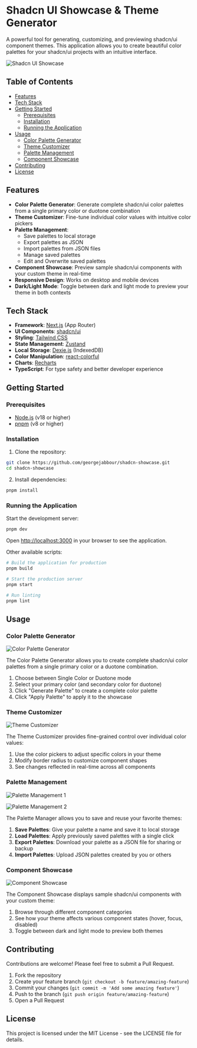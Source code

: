# Shadcn UI Showcase & Theme Generator

A powerful tool for generating, customizing, and previewing shadcn/ui component themes. This application allows you to create beautiful color palettes for your shadcn/ui projects with an intuitive interface.

![Shadcn UI Showcase](https://github.com/user-attachments/assets/89a5df44-c631-4d0c-b978-731ea81a0c07)


## Table of Contents

- [Features](#features)
- [Tech Stack](#tech-stack)
- [Getting Started](#getting-started)
  - [Prerequisites](#prerequisites)
  - [Installation](#installation)
  - [Running the Application](#running-the-application)
- [Usage](#usage)
  - [Color Palette Generator](#color-palette-generator)
  - [Theme Customizer](#theme-customizer)
  - [Palette Management](#palette-management)
  - [Component Showcase](#component-showcase)
- [Contributing](#contributing)
- [License](#license)

## Features

- **Color Palette Generator**: Generate complete shadcn/ui color palettes from a single primary color or duotone combination
- **Theme Customizer**: Fine-tune individual color values with intuitive color pickers
- **Palette Management**:
  - Save palettes to local storage
  - Export palettes as JSON
  - Import palettes from JSON files
  - Manage saved palettes
  - Edit and Overwrite saved palettes
- **Component Showcase**: Preview sample shadcn/ui components with your custom theme in real-time
- **Responsive Design**: Works on desktop and mobile devices
- **Dark/Light Mode**: Toggle between dark and light mode to preview your theme in both contexts

## Tech Stack

- **Framework**: [Next.js](https://nextjs.org/) (App Router)
- **UI Components**: [shadcn/ui](https://ui.shadcn.com/)
- **Styling**: [Tailwind CSS](https://tailwindcss.com/)
- **State Management**: [Zustand](https://github.com/pmndrs/zustand)
- **Local Storage**: [Dexie.js](https://dexie.org/) (IndexedDB)
- **Color Manipulation**: [react-colorful](https://github.com/omgovich/react-colorful)
- **Charts**: [Recharts](https://recharts.org/)
- **TypeScript**: For type safety and better developer experience

## Getting Started

### Prerequisites

- [Node.js](https://nodejs.org/) (v18 or higher)
- [pnpm](https://pnpm.io/) (v8 or higher)

### Installation

1. Clone the repository:

```bash
git clone https://github.com/georgejabbour/shadcn-showcase.git
cd shadcn-showcase
```

2. Install dependencies:

```bash
pnpm install
```

### Running the Application

Start the development server:

```bash
pnpm dev
```

Open [http://localhost:3000](http://localhost:3000) in your browser to see the application.

Other available scripts:

```bash
# Build the application for production
pnpm build

# Start the production server
pnpm start

# Run linting
pnpm lint
```

## Usage

### Color Palette Generator

![Color Palette Generator](https://github.com/user-attachments/assets/c9c3df52-7b11-4978-8636-7f902df36043)

The Color Palette Generator allows you to create complete shadcn/ui color palettes from a single primary color or a duotone combination.

1. Choose between Single Color or Duotone mode
2. Select your primary color (and secondary color for duotone)
3. Click "Generate Palette" to create a complete color palette
4. Click "Apply Palette" to apply it to the showcase

### Theme Customizer

![Theme Customizer](https://github.com/user-attachments/assets/7e7074bf-c2d1-4aa5-ac9d-2b91bab9cefe)

The Theme Customizer provides fine-grained control over individual color values:

1. Use the color pickers to adjust specific colors in your theme
2. Modify border radius to customize component shapes
3. See changes reflected in real-time across all components

### Palette Management

![Palette Management 1](https://github.com/user-attachments/assets/7ab943c3-a197-4977-ad82-fa7515eff0d0)

![Palette Management 2](https://github.com/user-attachments/assets/2092929e-d889-49d6-b8c2-dd53178321c1)


The Palette Manager allows you to save and reuse your favorite themes:

1. **Save Palettes**: Give your palette a name and save it to local storage
2. **Load Palettes**: Apply previously saved palettes with a single click
3. **Export Palettes**: Download your palette as a JSON file for sharing or backup
4. **Import Palettes**: Upload JSON palettes created by you or others

### Component Showcase

![Component Showcase](https://github.com/user-attachments/assets/c53c9228-9a3c-49b2-a4f0-4b3eb01c6d4a)

The Component Showcase displays sample shadcn/ui components with your custom theme:

1. Browse through different component categories
2. See how your theme affects various component states (hover, focus, disabled)
3. Toggle between dark and light mode to preview both themes

## Contributing

Contributions are welcome! Please feel free to submit a Pull Request.

1. Fork the repository
2. Create your feature branch (`git checkout -b feature/amazing-feature`)
3. Commit your changes (`git commit -m 'Add some amazing feature'`)
4. Push to the branch (`git push origin feature/amazing-feature`)
5. Open a Pull Request

## License

This project is licensed under the MIT License - see the LICENSE file for details.
